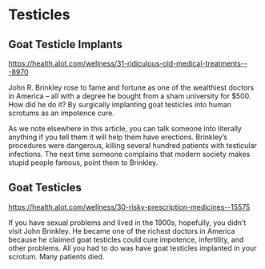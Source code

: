 # Testicles

## Goat Testicle Implants

<https://health.alot.com/wellness/31-ridiculous-old-medical-treatments---8970>

John R. Brinkley rose to fame and fortune as one of the wealthiest doctors in America – all with a degree he bought from a sham university for $500. How did he do it? By surgically implanting goat testicles into human scrotums as an impotence cure.

As we note elsewhere in this article, you can talk someone into literally anything if you tell them it will help them have erections. Brinkley’s procedures were dangerous, killing several hundred patients with testicular infections. The next time someone complains that modern society makes stupid people famous, point them to Brinkley.

## Goat Testicles

<https://health.alot.com/wellness/30-risky-prescription-medicines--15575>

If you have sexual problems and lived in the 1900s, hopefully, you didn’t visit John Brinkley. He became one of the richest doctors in America because he claimed goat testicles could cure impotence, infertility, and other problems. All you had to do was have goat testicles implanted in your scrotum. Many patients died.
